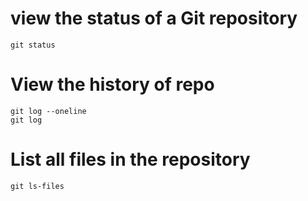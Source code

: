 # view the status of a Git repository
```
git status
```

# View the history of repo
```
git log --oneline
git log
```

# List all files in the repository
```
git ls-files
```
